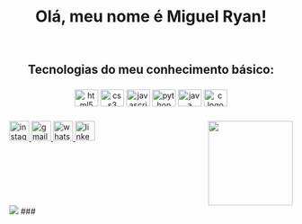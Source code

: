 <h1 align="center">Olá, meu nome é Miguel Ryan!</h1>

<br clear="both">

<h2 align="center">Tecnologias do meu conhecimento básico:</h2>

###

<div align="center">
  <img src="https://cdn.jsdelivr.net/gh/devicons/devicon/icons/html5/html5-original.svg" height="30" width="42" alt="html5 logo"  />
  <img src="https://cdn.jsdelivr.net/gh/devicons/devicon/icons/css3/css3-original.svg" height="30" width="42" alt="css3 logo"  />
  <img src="https://cdn.jsdelivr.net/gh/devicons/devicon/icons/javascript/javascript-original.svg" height="30" width="42" alt="javascript logo"  />
  <img src="https://cdn.jsdelivr.net/gh/devicons/devicon/icons/python/python-original.svg" height="30" width="42" alt="python logo"  />
  <img src="https://cdn.jsdelivr.net/gh/devicons/devicon/icons/java/java-original.svg" height="30" width="42" alt="java logo"  />
  <img src="https://cdn.jsdelivr.net/gh/devicons/devicon/icons/c/c-original.svg" height="30" width="42" alt="c logo"  />
</div>

###

<img align="right" height="150" src="https://thumbs.gfycat.com/AdvancedReasonableElephantbeetle-max-1mb.gif"  />

###

<div align="left">
  <a href="https://www.instagram.com/1mrzin/" target="_blank">
    <img src="https://img.shields.io/static/v1?message=Instagram&logo=instagram&label=1mrzin&color=E4405F&logoColor=white&labelColor=&style=for-the-badge" height="35" alt="instagram logo"  />
  </a>
  <a href="miguelryanfreitas@gmail.com" target="_blank">
    <img src="https://img.shields.io/static/v1?message=Gmail&logo=gmail&label=miguelryanfreitas&color=D14836&logoColor=white&labelColor=&style=for-the-badge" height="35" alt="gmail logo"  />
  </a>
  <a href="https://web.whatsapp.com/send?phone=5583988864397" target="_blank">
    <img src="https://img.shields.io/static/v1?message=Whatsapp&logo=whatsapp&label=83988864397&color=25D366&logoColor=white&labelColor=&style=for-the-badge" height="35" alt="whatsapp logo"  />
  </a>
  <a href="https://www.linkedin.com/in/miguel-ryan-freitas-914504245/" target="_blank">
    <img src="https://img.shields.io/static/v1?message=LinkedIn&logo=linkedin&label=miguelryanfreitas&color=0077B5&logoColor=white&labelColor=&style=for-the-badge" height="35" alt="linkedin logo"  />
  </a>
</div>

###

<br clear="both">

<img src="https://profile-readme-generator.com/assets/snake.svg">
###
